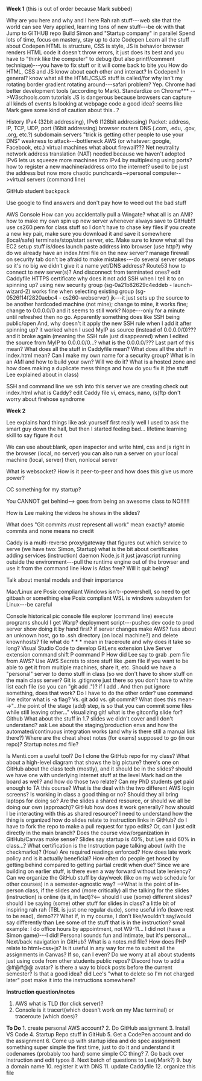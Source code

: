 **Week 1** (this is out of order because Mark subbed)

Why are you here and why and I here
	Rah rah stuff---web site that the world can see
Very applied, learning tons of new stuff---be ok with that
Jump to GITHUB repo
	Build Simon and "Startup company" in parallel
Spend lots of time, focus on mastery, stay up to date
Codepen
	Learn all the stuff about Codepen
	HTML is structure, CSS is style, JS is behavior
		browser renders HTML code
			it doesn't throw errors, it just does its best and you have to "think like the computer" to debug (but also printf/comment technique)---you have to fix stuff or it will come back to bite you
	How do HTML, CSS and JS know about each other and interact? In Codepen? In general?
	know what all the HTML/CS/JS stuff is called/for
	why isn't my rotating border gradient rotating around---safari problem? Yep.  Chrome had better development tools (according to Mark).  Standardize on Chrome***
	-->W3schools.com tutorials
	JS is dangerous because browsers can capture all kinds of events
	Is looking at webpage code a good idea?
		seems like Mark gave some kind of caution about this...?

History
	IPv4 (32bit addressing), IPv6 (128bit addressing)
	Packet: address, IP, TCP, UDP, port (16bit addressing)
	browser
	routers
	DNS (.com, .edu, .gov, .org, etc.?) subdomain servers
		"trick is getting other people to use your DNS"
		weakness to attack---bottleneck
	AWS (or whatever: google, Facebook, etc.)
			virtual machines
	what about firewall???
	Net neutrality
	network address translation (NAT)
		needed because we haven't adopted IPv6
		lets us squeeze more machines into IPv4 by multiplexing using ports?
	how to register a new machine/address onto the internet?
		used to be just the address
		but now more chaotic
	punchcards-->personal computer-->virtual servers (command line)

GitHub student backpack

Use google to find answers and don't pay
	how to weed out the bad stuff

AWS Console
	How can you accidentally pull a Wingate?
	what all is an AMI?
		how to make my own
	spin up new server whenever
	always save to GitHub!!!
	use cs260.pem for class stuff so I don't have to chase key files
	if you create a new key pair, make sure you download it and save it somewhere (local/safe)
	terminate/stop/start server, etc.
	Make sure to know what all the EC2 setup stuff is/does
	launch
	paste address into browser (use http?)
	why do we already have an index.html file on the new server?
	manage firewall on security tab
	don't be afraid to make mistakes---do several server setups so it's no big
	we didn't give it a name yet/DNS address?
		Route53
		how to connect to new server(s)? And disconnect from terminated ones?
			edit Caddyfile
	HTTPS certificate
	why does it not add SSH when I tell it to on spinning up?
		using new security group (sg-0a21b82629c4eddeb - launch-wizard-2)
		works fine when selecting existing group (sg-0526f14f2820aebc4 - cs260-webserver)
			jk---it just sets up the source to be another hardcoded machine (not mine); change to mine, it works fine; change to 0.0.0.0/0 and it seems to still work? Nope---only for a minute until refreshed then no go.  Apparently something does like SSH being public/open
	And, why doesn't it apply the new SSH rule when I add it after spinning up?
		it worked when I used MyIP as source (instead of 0.0.0.0/0)???
		and it broke again (meaning the SSH rule just disappeared) when I edited the source from MyIP to 0.0.0.0/0...?
	what is the 0.0.0.0/??? Last part of this mean?
	What does all the stuff in Caddyfile mean?
	What does all the stuff in index.html mean?
	Can I make my own name for a security group?
	What is in an AMI and how to build your own?  Will we do it?
	What is a hosted zone and how does making a duplicate mess things and how do you fix it (the stuff Lee explained about in class)


SSH and command line
	we ssh into this server we are creating
	check out index.html
 	what is Caddy?
		edit Caddy file
	vi, emacs, nano, (s)ftp
	don't worry about firehose syndrome


**Week 2**

Lee explains hard things like ask yourself first really well
	I used to ask the smart guy down the hall, but then I started feeling bad...
	lifetime learning skill to say figure it out

We can use about:blank, open inspector and write html, css and js right in the browser (local, no server)
	you can also run a server on your local machine (local, server)
	then, nonlocal server

What is websocket? How is it peer-to-peer and how does this give us more power?

CC something for my startup?

You CANNOT get behind--> goes from being an awesome class to NO!!!!!!

How is Lee making the videos he shows in the slides?

What does "Git commits *must* represent all work" mean exactly?
	atomic commits
	and none means no credit

Caddy is a multi-reverse proxy/gateway that figures out which service to serve (we have two: Simon, Startup)
	what is the bit about certificates
	adding services (instruction)
		daemon
Node.js it just javascript running outside the environment---pull the runtime engine out of the browser and use it from the command line
How is Atlas free?  Will it quit being?

Talk about mental models and their importance

Mac/Linux are Posix compliant
Windows isn't--powershell, so need to get gitbash or something else Posix compliant
WSL is windows subsystem for Linux---be careful

Console
	historical pic
	console
		file explorer (command line)
		execute programs
		should I get Warp?
	deployment script---pushes dev code to prod server
		show doing it by hand first?
	if server changes make AWS? fuss about an unknown host, go to .ssh directory (on local machine?) and delete knownhosts? file
	what do * * * mean in traceroute and why does it take so long?
Visual Studio Code to develop
	GitLens extension
	Live Server extension
	command shift P
	command P
How did Lee say to grab .pem file from AWS?
Use AWS Secrets to store stuff like .pem file if you want to be able to get it from multiple machines, share it, etc.
Should we have a "personal" server to demo stuff in class (so we don't have to show stuff on the main class server?
Git
	is .gitignore just there so you don't have to white list each file (so you can "git add .")?
		if I add . And then put ignore something, does that work? Do I have to do the other order?
	use command line
	editor
	what is -a flag? Vs. git add vs. git commit?
		What does this mean-->"...the point of the stage (add) step, is so that you can commit some files while still leaving other..."
	visualizing git!
	what is the gitconfig slide for?
Github
What about the stuff in 1.7 slides we didn't cover and I don't understand?
	ask Lee about the staging/production envs and how the automated/continuous integration works (and why is there still a manual link there?)
Where are the cheat sheet notes (for exams) supposed to go (in our repo)?
	Startup notes.md file?

Is Menti.com a useful tool?
Do I clone the GitHub repo for my class?
What about a high-level diagram that shows the big picture?
	there's one on GitHub about the class tech (mostly), and it should be in the slides?
	should we have one with underlying internet stuff at the level Mark had on the board as well?
	and how do those two relate?
Can my PhD students get paid enough to TA this course?
What is the deal with the two different AWS login screens?
Is working in class a good thing or no?  Should they all bring laptops for doing so?
Are the slides a shared resource, or should we all be doing our own (approach)?
GitHub
	how does it work generally?
	how should I be interacting with this as shared resource?
	I need to understand how the thing is organized
	how do slides relate to instruction links in GitHub?
	do I have to fork the repo to make a pull request for typo edits?  Or, can I just edit directly in the main branch?
Does the course view/organization in GitHub/Canvas make sense?
Slides say startup is 40%, but Lee said 60% in class...?
What certification is the Instruction page talking about (with the checkmarks)?
(How) Are required readings enforced?
How does late work policy and is it actually beneficial?  How often do people get hosed by getting behind compared to getting partial credit when due?  Since we are building on earlier stuff, is there even a way forward without late leniency?
Can we organize the GitHub stuff by day/week (like on my web schedule for other courses) in a semester-agnostic way?
-->What is the point of in-person class, if the slides and (more critically) all the talking for the slides (instruction) is online (is it, in fact)?<--
	should I use (some) different slides?
	should I be saying (some) other stuff for slides in class?
		a little bit of inspiring rah rah (TBL is just one regular dude), some useful info (leave rest to be read), demo???
What if, in my course, I don't like/wouldn't say/would say differently than Lee some of the stuff that is in the instruction?
	small example: I do office hours by appointment, not W9-11...
	I did not (have a Simon game)---I did!  Personal sounds fun and intimate, but it's personal...
Next/back navigation in GitHub?
What is a notes.md file?
How does PHP relate to html+css+js?
Is it useful in any way for me to submit all the assignments in Canvas?  If so, can I even?
Do we worry at all about students just using code from other students public repos?
Discord
	how to add a @#@#@@ avatar?
	is there a way to block posts before the current semester?  Is that a good idea?
	did Lee's "what to delete so I'm not charged later" post make it into the instructions somewhere?


**Instruction question/notes**
1. AWS
	what is TLD (for click server)?
2. Console
	is it tracert(which doesn't work on my Mac terminal) or traceroute (which does)?



**To Do**
	1. create personal AWS account?
	2. Do GitHub assignment
	3. Install VS Code
	4. Startup Repo stuff in GitHub
	5. Get a CodePen account and do the assignment
	6. Come up with startup idea and do spec assignment
		something super simple the first time, just to do it and understand it
		codenames (probably too hard)
		some simple CC thing?
	7. Go back over instruction and edit typos
	8. Next batch of questions to Lee(/Mark?)
	9. buy a domain name
	10. register it with DNS
	11. update Caddyfile
	12. organize this file
		


